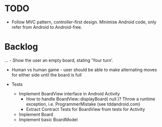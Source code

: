 TODO
====

- Follow MVC pattern, controller-first design. Minimise Android code, only refer from Android to Android-free.

Backlog
=======

... - Show the user an empty board, stating 'Your turn'.
- Human vs human game - user should be able to make alternating moves for either side until the board is full

- Tests
  - Implement BoardView interface in Android Activity
      - How to handle BoardView::displayBoard( null )? Throw a runtime exception, i.e. ProgrammerMistake (see tddandroid.com)
      - Extract Contract Tests for BoardView from tests for Activity
  - Implement Board
  - Implement basic BoardModel

